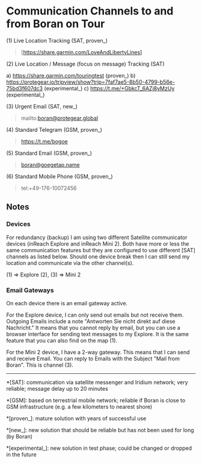 # Communication Channels to and from Boran on Tour

(1) Live Location Tracking (SAT, proven_)

> [https://share.garmin.com/LoveAndLibertyLines]

(2) Live Location / Message (focus on message) Tracking (SAT) 

a) https://share.garmin.com/touringtest (proven_) 
b) https://protegear.io/tripview/show?trip=7faf7ae5-8b50-4799-b56e-75bd3f607dc3 (experimental_) 
c) https://t.me/+GbkcT_6AZj8yMzUy (experimental_)

(3) Urgent Email (SAT, new_)

 > mailto:boran@protegear.global

(4) Standard Telegram (GSM, proven_)

 > https://t.me/bogoe

(5) Standard Email (GSM, proven_)

 > boran@goegetap.name

(6) Standard Mobile Phone (GSM, proven_)

 > tel:+49-176-10072456

## Notes

### Devices

For redundancy (backup) I am using two different Satellite communicator devices (inReach Explore and inReach Mini 2). Both have more or less the same communication features but they are configured to use different [SAT] channels as listed below. Should one device break then I can still send my location and communicate via the other channel(s).

(1) => Explore 
(2), (3) => Mini 2

### Email Gateways

On each device there is an email gateway active.

For the Explore device, I can only send out emails but not receive them. Outgoing Emails include a note "Antworten Sie nicht direkt auf diese Nachricht." It means that you cannot reply by email, but you can use a browser interface for sending text messages to my Explore. It is the same feature that you can also find on the map (1).

For the Mini 2 device, I have a 2-way gateway. This means that I can send and receive Email. You can reply to Emails with the Subject "Mail from Boran". This is channel (3).

- - -

*[SAT]: communication via satellite messenger and Iridium network; very reliable; message delay up to 20 minutes

*[GSM]: based on terrestrial mobile network; reliable if Boran is close to GSM infrastructure (e.g. a few kilometers to nearest shore)

*[proven_]: mature solution with years of successful use

*[new_]: new solution that should be reliable but has not been used for long (by Boran)

*[experimental_]: new solution in test phase; could be changed or dropped in the future
